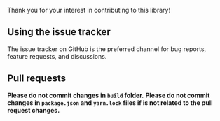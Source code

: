 Thank you for your interest in contributing to this library!

## Using the issue tracker

The issue tracker on GitHub is the preferred channel for bug reports, feature requests, and discussions.

## Pull requests

**Please do not commit changes in `build` folder.**
**Please do not commit changes in `package.json` and `yarn.lock` files if is not related to the pull request changes.**

